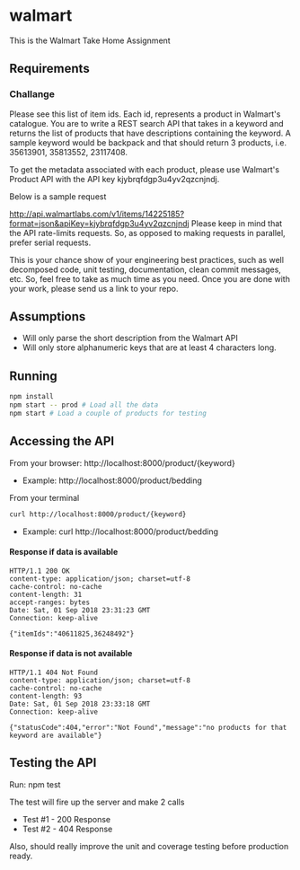 # walmart
This is the Walmart Take Home Assignment

## Requirements
### Challange
Please see this list of item ids. Each id, represents a product in Walmart's catalogue. You are to write a REST search API that takes in a keyword and returns the list of products that have descriptions containing the keyword. A sample keyword would be backpack and that should return 3 products, i.e. 35613901, 35813552, 23117408.

To get the metadata associated with each product, please use Walmart's Product API with the API key kjybrqfdgp3u4yv2qzcnjndj.

Below is a sample request

http://api.walmartlabs.com/v1/items/14225185?format=json&apiKey=kjybrqfdgp3u4yv2qzcnjndj
Please keep in mind that the API rate-limits requests. So, as opposed to making requests in parallel, prefer serial requests.

This is your chance show of your engineering best practices, such as well decomposed code, unit testing, documentation, clean commit messages, etc. So, feel free to take as much time as you need. Once you are done with your work, please send us a link to your repo.

## Assumptions
* Will only parse the short description from the Walmart API
* Will only store alphanumeric keys that are at least 4 characters long.

## Running
```bash
npm install
npm start -- prod # Load all the data
npm start # Load a couple of products for testing
```
## Accessing the API
From your browser:
http://localhost:8000/product/{keyword}
* Example: http://localhost:8000/product/bedding

From your terminal
```bash
curl http://localhost:8000/product/{keyword}
```
* Example: curl http://localhost:8000/product/bedding

#### Response if data is available
```HTTP
HTTP/1.1 200 OK
content-type: application/json; charset=utf-8
cache-control: no-cache
content-length: 31
accept-ranges: bytes
Date: Sat, 01 Sep 2018 23:31:23 GMT
Connection: keep-alive

{"itemIds":"40611825,36248492"}
```

#### Response if data is not available
```HTTP
HTTP/1.1 404 Not Found
content-type: application/json; charset=utf-8
cache-control: no-cache
content-length: 93
Date: Sat, 01 Sep 2018 23:33:18 GMT
Connection: keep-alive

{"statusCode":404,"error":"Not Found","message":"no products for that keyword are available"}
```

## Testing the API
Run: npm test

The test will fire up the server and make 2 calls
* Test #1 - 200 Response
* Test #2 - 404 Response

Also, should really improve the unit and coverage testing before production ready.
